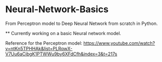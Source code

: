 # Neural-Network-Basics
From Perceptron model to Deep Neural Network from scratch in Python. 

** Currently working on a basic Neural network model.

Reference for the Perceptron model: https://www.youtube.com/watch?v=ntKn5TPHHAk&list=PLRqwX-V7Uu6aCibgK1PTWWu9by6XFdCfh&index=3&t=217s
